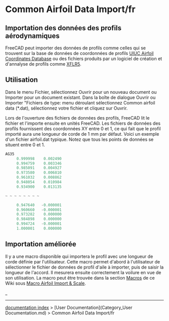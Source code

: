 # Common Airfoil Data Import/fr
## Importation des données des profils aérodynamiques 

FreeCAD peut importer des données de profils comme celles qui se trouvent sur la base de données de coordonnées de profils [UIUC Airfoil Coordinates Database](http://m-selig.ae.illinois.edu/ads/coord_database.html) ou des fichiers produits par un logiciel de création et d\'annalyse de profils comme [XFLR5](http://www.xflr5.com/xflr5.htm).

## Utilisation

Dans le menu Fichier, sélectionnez Ouvrir pour un nouveau document ou Importer pour un document existant. Dans la boîte de dialogue Ouvrir ou Importer \"Fichiers de type: menu déroulant sélectionnez Common airfoil data (\*.dat), sélectionnez votre fichier et cliquez sur Ouvrir.

Lors de l\'ouverture des fichiers de données des profils, FreeCAD lit le fichier et l\'importe ensuite en unités FreeCAD. Les fichiers de données des profils fournissent des coordonnées XY entre 0 et 1, ce qui fait que le profil importé aura une longueur de corde de 1 mm par défaut. Voici un exemple d\'un fichier airfoil.dat typique. Notez que tous les points de données se situent entre 0 et 1. 
```python
AG35
     0.999998    0.002490
     0.994759    0.003346
     0.985091    0.004927
     0.973580    0.006810
     0.961032    0.008862
     0.948054    0.010984
     0.934900    0.013135

~ ~ ~ ~ ~ ~ ~ ~

     0.947640   -0.000001
     0.960660   -0.000001
     0.973282    0.000000
     0.984898    0.000000
     0.994724   -0.000001
     1.000001    0.000000
```

## Importation améliorée 

Il y a une macro disponible qui importera le profil avec une longueur de corde définie par l\'utilisateur. Cette macro permet d\'abord à l\'utilisateur de sélectionner le fichier de données de profil d\'aile à importer, puis de saisir la longueur de l\'accord. Il mesurera ensuite correctement la voilure en vue de son utilisation. La macro peut être trouvée dans la section [Macros](Macros_recipes/fr.md) de ce Wiki sous [Macro Airfoil Import & Scale](Macro_Airfoil_Import_&_Scale/fr.md).




_

---
[documentation index](../README.md) > [User Documentation](Category_User Documentation.md) > Common Airfoil Data Import/fr
